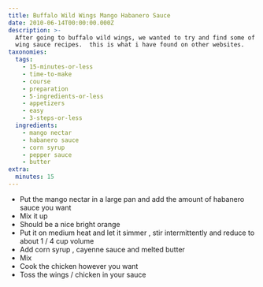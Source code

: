 ```yaml
---
title: Buffalo Wild Wings Mango Habanero Sauce
date: 2010-06-14T00:00:00.000Z
description: >-
  After going to buffalo wild wings, we wanted to try and find some of their
  wing sauce recipes.  this is what i have found on other websites.
taxonomies:
  tags:
    - 15-minutes-or-less
    - time-to-make
    - course
    - preparation
    - 5-ingredients-or-less
    - appetizers
    - easy
    - 3-steps-or-less
  ingredients:
    - mango nectar
    - habanero sauce
    - corn syrup
    - pepper sauce
    - butter
extra:
  minutes: 15
---
```

 - Put the mango nectar in a large pan and add the amount of habanero sauce you want
 - Mix it up
 - Should be a nice bright orange
 - Put it on medium heat and let it simmer , stir intermittently and reduce to about 1 / 4 cup volume
 - Add corn syrup , cayenne sauce and melted butter
 - Mix
 - Cook the chicken however you want
 - Toss the wings / chicken in your sauce
